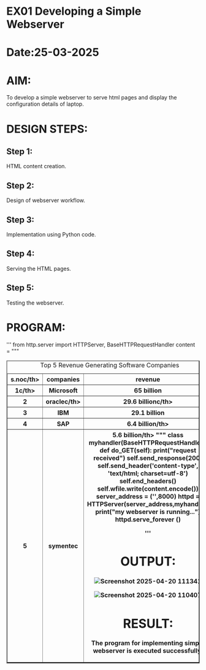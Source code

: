 # EX01 Developing a Simple Webserver

# Date:25-03-2025
# AIM:
To develop a simple webserver to serve html pages and display the configuration details of laptop.

# DESIGN STEPS:
## Step 1:
HTML content creation.

## Step 2:
Design of webserver workflow.

## Step 3:
Implementation using Python code.

## Step 4:
Serving the HTML pages.

## Step 5:
Testing the webserver.

# PROGRAM:
'''
from http.server import HTTPServer, BaseHTTPRequestHandler 
content = """ 
<html> 
<title>Top Software Industries</title> 
<body> 
<table border="2" cellspacing="10"cellpadding="6"> 
<caption>Top 5 Revenue Generating Software Companies </caption> 
<tr> 
<th>s.noc/th> 
<th>companies</th> 
<th>revenue</th> 
</tr>
<tr>
<th>1c/th> 
<th>Microsoft</th> 
<th>65 billion</th> 
</tr>
<tr>
<th>2</th> 
<th>oraclec/th> 
<th>29.6 billionc/th> 
</tr>
<tr> 
<th>3</th> 
<th>IBM</th> 
<th>29.1 billion</th> 
</tr> 
<tr> 
<th>4</th> 
<th>SAP</th> 
<th>6.4 billion/th> 
</tr> 
<tr> 
<th>5</th> 
<th>symentec</th> 
<th>5.6 billion/th> 
</body> 
</html>
"""
class myhandler(BaseHTTPRequestHandler): 
    def do_GET(self): 
        print("request received") 
        self.send_response(200) 
        self.send_header('content-type', 'text/html; charset=utf-8') 
        self.end_headers() 
        self.wfile.write(content.encode()) 
server_address = ('',8000) 
httpd = HTTPServer(server_address,myhandler) 
print("my webserver is running...")
httpd.serve_forever ()

'''
# OUTPUT:
![Screenshot 2025-04-20 111341](https://github.com/user-attachments/assets/fb0cd3a0-76b6-4cfe-93f6-7ae44f15f5dc)

![Screenshot 2025-04-20 110407](https://github.com/user-attachments/assets/41d7f244-465f-4200-b09c-d9247a48ac94)


# RESULT:
The program for implementing simple webserver is executed successfully.
